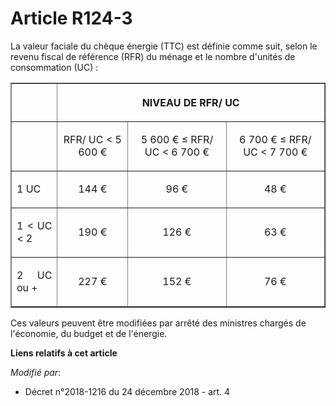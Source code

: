 # Article R124-3

La valeur faciale du chèque énergie (TTC) est définie comme suit, selon le revenu fiscal de référence (RFR) du ménage et le
nombre d'unités de consommation (UC) :

<table border="1">
  <tbody>
    <tr>
      <th> </th>
      <th colspan="3">

NIVEAU DE RFR/ UC</th>
    </tr>
    <tr>
      <td align="left">
      </td><td align="center">

RFR/ UC < 5 600 €</td>
      <td align="center">

5 600 € ≤ RFR/ UC < 6 700 €</td>
      <td align="center">

6 700 € ≤ RFR/ UC < 7 700 €</td>
    </tr>
    <tr>
      <td align="justify">

1 UC</td>
      <td align="center">

144 €</td>
      <td align="center">

96 €</td>
      <td align="center">

48 €</td>
    </tr>
    <tr>
      <td align="justify">

1 < UC < 2</td>
      <td align="center">

190 €</td>
      <td align="center">

126 €</td>
      <td align="center">

63 €</td>
    </tr>
    <tr>
      <td align="justify">

2 UC ou +</td>
      <td align="center">

227 €</td>
      <td align="center">

152 €</td>
      <td align="center">

76 €</td>
    </tr>
  </tbody>
</table>

Ces valeurs peuvent être modifiées par arrêté des ministres chargés de l'économie, du budget et de l'énergie.

**Liens relatifs à cet article**

_Modifié par_:

  - Décret n°2018-1216 du 24 décembre 2018 - art. 4
